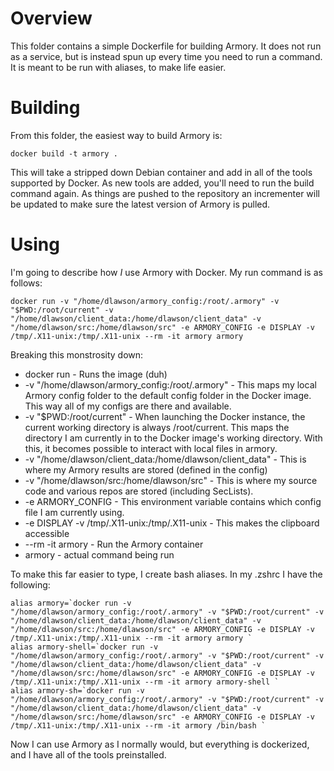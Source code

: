 # Overview

This folder contains a simple Dockerfile for building Armory. It does not run as a service, but is instead spun up every time you need to run a command. It is meant to be run with aliases, to make life easier.

# Building

From this folder, the easiest way to build Armory is:

```
docker build -t armory .
```

This will take a stripped down Debian container and add in all of the tools supported by Docker. As new tools are added, you'll need to run the build command again. As things are pushed to the repository an incrementer will be updated to make sure the latest version of Armory is pulled.

# Using

I'm going to describe how *I* use Armory with Docker. My run command is as follows:

```
docker run -v "/home/dlawson/armory_config:/root/.armory" -v "$PWD:/root/current" -v "/home/dlawson/client_data:/home/dlawson/client_data" -v "/home/dlawson/src:/home/dlawson/src" -e ARMORY_CONFIG -e DISPLAY -v /tmp/.X11-unix:/tmp/.X11-unix --rm -it armory armory
```

Breaking this monstrosity down:

 * docker run - Runs the image (duh)
 * -v "/home/dlawson/armory_config:/root/.armory" - This maps my local Armory config folder to the default config folder in the Docker image. This way all of my configs are there and available.
 * -v "$PWD:/root/current" - When launching the Docker instance, the current working directory is always /root/current. This maps the directory I am currently in to the Docker image's working directory. With this, it becomes possible to interact with local files in armory.
 * -v "/home/dlawson/client_data:/home/dlawson/client_data" - This is where my Armory results are stored (defined in the config)
 * -v "/home/dlawson/src:/home/dlawson/src" - This is where my source code and various repos are stored (including SecLists).
 * -e ARMORY_CONFIG - This environment variable contains which config file I am currently using.
 * -e DISPLAY -v /tmp/.X11-unix:/tmp/.X11-unix - This makes the clipboard accessible
 * --rm -it armory - Run the Armory container
 * armory - actual command being run

 To make this far easier to type, I create bash aliases. In my .zshrc I have the following:

 ```
 alias armory=`docker run -v "/home/dlawson/armory_config:/root/.armory" -v "$PWD:/root/current" -v "/home/dlawson/client_data:/home/dlawson/client_data" -v "/home/dlawson/src:/home/dlawson/src" -e ARMORY_CONFIG -e DISPLAY -v /tmp/.X11-unix:/tmp/.X11-unix --rm -it armory armory `
 alias armory-shell=`docker run -v "/home/dlawson/armory_config:/root/.armory" -v "$PWD:/root/current" -v "/home/dlawson/client_data:/home/dlawson/client_data" -v "/home/dlawson/src:/home/dlawson/src" -e ARMORY_CONFIG -e DISPLAY -v /tmp/.X11-unix:/tmp/.X11-unix --rm -it armory armory-shell `
 alias armory-sh=`docker run -v "/home/dlawson/armory_config:/root/.armory" -v "$PWD:/root/current" -v "/home/dlawson/client_data:/home/dlawson/client_data" -v "/home/dlawson/src:/home/dlawson/src" -e ARMORY_CONFIG -e DISPLAY -v /tmp/.X11-unix:/tmp/.X11-unix --rm -it armory /bin/bash `
```

Now I can use Armory as I normally would, but everything is dockerized, and I have all of the tools preinstalled.
